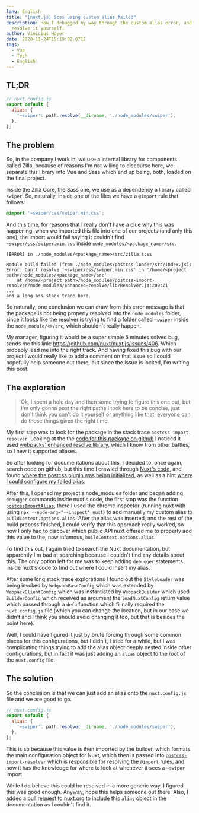 ```yaml
---
lang: English
title: "[nuxt.js] Scss using custom alias failed"
description: How I debugged my way through the custom alias error, and how to
  resolve it yourself.
author: Vinícius Hoyer
date: 2020-11-24T15:19:02.071Z
tags:
  - Vue
  - Tech
  - English
---
```

## TL;DR

```js
// nuxt.config.js
export default {
  alias: {
    '~swiper': path.resolve(__dirname, './node_modules/swiper'),
  },
};
```

## The problem

So, in the company I work in, we use a internal library for components called Zilla, because of reasons I'm not willing to discourse here, we separate this library into Vue and Sass which end up being, both, loaded on the final project.

Inside the Zilla Core, the Sass one, we use as a dependency a library called `swiper`. So, naturally, inside one of the files we have a `@import` rule that follows:

```scss
@import '~swiper/css/swiper.min.css';
```

And this time, for reasons that I really don't have a clue why this was happening, when we imported this file into one of our projects (and only this one), the import would fail saying it couldn't find `~swiper/css/swiper.min.css` inside `node_modules/<package_name>/src`.

```
[ERROR] in ./node_modules/<package_name>/src/zilla.scss

Module build failed (from ./node_modules/postcss-loader/src/index.js):
Error: Can't resolve '~swiper/css/swiper.min.css' in '/home/<project path>/node_modules/<package_name>/src'
    at /home/<project path>/node_modules/postcss-import-resolver/node_modules/enhanced-resolve/lib/Resolver.js:209:21
...
and a long ass stack trace here.
```

So naturally, one conclusion we can draw from this error message is that the package is not being properly resolved into the `node_modules` folder, since it looks like the resolver is trying to find a folder called `~swiper` inside the `node_module/<>/src`, which shouldn't really happen.

My manager, figuring it would be a super simple 5 minutes solved bug, sends me this link: https://github.com/nuxt/nuxt.js/issues/406. Which probably lead me into the right track. And having fixed this bug with our project I would really like to add a comment on that issue so I could hopefully help someone out there, but since the issue is locked, I'm writing this post.

## The exploration

> Ok, I spent a hole day and then some trying to figure this one out, but I'm only gonna post the right paths I took here to be concise, just don't think you can't do it yourself or anything like that, everyone can do those things given the right time.

My first step was to look for the package in the stack trace `postcss-import-resolver`. Looking at the the [code for this package on github](https://github.com/nuxt-contrib/postcss-import-resolver) I noticed it used [webpacks' enhanced resolve library](https://github.com/webpack/enhanced-resolve), which I know from other battles, so I new it supported aliases.

So after looking for documentations about this, I decided to, once again, search code on github, but this time I crawled through [Nuxt's code](https://github.com/nuxt/nuxt.js/tree/dev), and found [where the postcss plugin was being initialized](https://github.com/nuxt/nuxt.js/blob/e934da3c36c5fcfe1f6061fd65eefa8af9ea1db1/packages/webpack/src/utils/postcss.js#L70), as well as a hint [where I could configure my failed alias](https://github.com/nuxt/nuxt.js/blob/e934da3c36c5fcfe1f6061fd65eefa8af9ea1db1/packages/webpack/src/utils/postcss.js#L49).

After this, I opened my project's node_modules folder and began adding `debugger` commands inside nuxt's code, the first stop was the function [`postcssImportAlias`](https://github.com/nuxt/nuxt.js/blob/e934da3c36c5fcfe1f6061fd65eefa8af9ea1db1/packages/webpack/src/utils/postcss.js#L48), there I used the chrome inspector (running nuxt with using `npx --node-arg="--inspect" nuxt`) to add manually my custom alias to `buildContext.options.alias`. After the alias was inserted, and the rest of the build process finished, I could verify that this approach really worked, so now I only had to discover which public API nuxt offered me to properly add this value to the, now infamous, `buildContext.options.alias`.

To find this out, I again tried to search the Nuxt documentation, but apparently I'm bad at searching because I couldn't find any details about this. The only option left for me was to keep adding `debugger` statements inside nuxt's code to find out where I could insert my alias.

After some long stack trace explorations I found out the `StyleLoader` was being invoked by `WebpackBaseConfig` which was extended by `WebpackClientConfig` which was instantiated by `WebpackBuilder` which used `BuilderConfig` which received as argument the `loadNuxtConfig` return value which passed through a `defu` function which fiiinally required the `nuxt.config.js` file (which you can change the location, but in our case we didn't and I think you should avoid changing it too, but that is besides the point here).

Well, I could have figured it just by brute forcing through some common places for this configurations, but I didn't, I tried for a while, but I was complicating things trying to add the alias object deeply nested inside other configurations, but in fact it was just adding an `alias` object to the root of the `nuxt.config` file.

## The solution

So the conclusion is that we can just add an alias onto the `nuxt.config.js` file and we are good to go.

```js
// nuxt.config.js
export default {
  alias: {
    '~swiper': path.resolve(__dirname, './node_modules/swiper'),
  },
};
```

This is so because this value is then imported by the builder, which formats the main configuration object for Nuxt, which then is passed into [`postcss-import-resolver`](https://github.com/nuxt/nuxt.js/blob/e934da3c36c5fcfe1f6061fd65eefa8af9ea1db1/packages/webpack/src/utils/postcss.js#L49) which is responsible for resolving the `@import` rules, and now it has the knowledge for where to look at whenever it sees a `~swiper` import.

While I do believe this could be resolved in a more generic way, I figured this was good enough. Anyway, hope this helps someone out there. Also, I added a [pull request to nuxt.org](https://github.com/nuxt/nuxtjs.org/pull/1025) to include this `alias` object in the documentation as I couldn't find it.